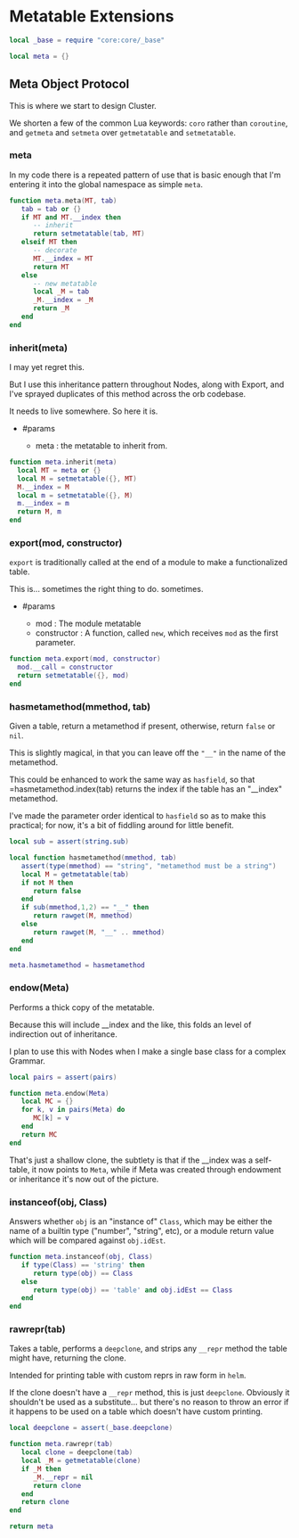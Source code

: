 # Metatable Extensions


```lua
local _base = require "core:core/_base"
```

```lua
local meta = {}
```


## Meta Object Protocol

This is where we start to design Cluster\.

We shorten a few of the common Lua keywords: `coro` rather than `coroutine`,
and `getmeta` and `setmeta` over `getmetatable` and `setmetatable`\.

### meta

In my code there is a repeated pattern of use that is basic enough that I'm
entering it into the global namespace as simple `meta`\.

```lua
function meta.meta(MT, tab)
   tab = tab or {}
   if MT and MT.__index then
      -- inherit
      return setmetatable(tab, MT)
   elseif MT then
      -- decorate
      MT.__index = MT
      return MT
   else
      -- new metatable
      local _M = tab
      _M.__index = _M
      return _M
   end
end
```


### inherit\(meta\)

I may yet regret this\.

But I use this inheritance pattern throughout Nodes, along with Export,
and I've sprayed duplicates of this method across the orb codebase\.

It needs to live somewhere\. So here it is\.


- \#params

  - meta : the metatable to inherit from\.



```lua
function meta.inherit(meta)
  local MT = meta or {}
  local M = setmetatable({}, MT)
  M.__index = M
  local m = setmetatable({}, M)
  m.__index = m
  return M, m
end
```


### export\(mod, constructor\)

`export` is traditionally called at the end of a module to make a
functionalized table\.

This is\.\.\. sometimes the right thing to do\. sometimes\.


- \#params

  - mod :  The module metatable
  - constructor :  A function, called `new`, which receives `mod` as the
      first parameter\.

```lua
function meta.export(mod, constructor)
  mod.__call = constructor
  return setmetatable({}, mod)
end
```


### hasmetamethod\(mmethod, tab\)

Given a table, return a metamethod if present, otherwise, return `false` or
`nil`\.

This is slightly magical, in that you can leave off the `"__"` in the name
of the metamethod\.

This could be enhanced to work the same way as `hasfield`, so that
=hasmetamethod\.index\(tab\) returns the index if the table has an "\_\_index"
metamethod\.

I've made the parameter order identical to `hasfield` so as to make this
practical; for now, it's a bit of fiddling around for little benefit\.

```lua
local sub = assert(string.sub)

local function hasmetamethod(mmethod, tab)
   assert(type(mmethod) == "string", "metamethod must be a string")
   local M = getmetatable(tab)
   if not M then
      return false
   end
   if sub(mmethod,1,2) == "__" then
      return rawget(M, mmethod)
   else
      return rawget(M, "__" .. mmethod)
   end
end

meta.hasmetamethod = hasmetamethod
```

### endow\(Meta\)

Performs a thick copy of the metatable\.

Because this will include \_\_index and the like, this folds an level of
indirection out of inheritance\.

I plan to use this with Nodes when I make a single base class for a complex
Grammar\.

```lua
local pairs = assert(pairs)

function meta.endow(Meta)
   local MC = {}
   for k, v in pairs(Meta) do
      MC[k] = v
   end
   return MC
end
```

That's just a shallow clone, the subtlety is that if the \_\_index was a
self\-table, it now points to `Meta`, while if Meta was created through
endowment or inheritance it's now out of the picture\.


### instanceof\(obj, Class\)

Answers whether `obj` is an "instance of" `Class`, which may be either the
name of a builtin type \("number", "string", etc\), or a module return value
which will be compared against `obj.idEst`\.

```lua
function meta.instanceof(obj, Class)
   if type(Class) == 'string' then
      return type(obj) == Class
   else
      return type(obj) == 'table' and obj.idEst == Class
   end
end
```


### rawrepr\(tab\)

  Takes a table, performs a `deepclone`, and strips any `__repr` method the
table might have, returning the clone\.

Intended for printing table with custom reprs in raw form in `helm`\.

If the clone doesn't have a `__repr` method, this is just `deepclone`\.
Obviously it shouldn't be used as a substitute\.\.\. but there's no reason to
throw an error if it happens to be used on a table which doesn't have custom
printing\.

```lua
local deepclone = assert(_base.deepclone)

function meta.rawrepr(tab)
   local clone = deepclone(tab)
   local _M = getmetatable(clone)
   if _M then
      _M.__repr = nil
      return clone
   end
   return clone
end
```

```lua
return meta
```
